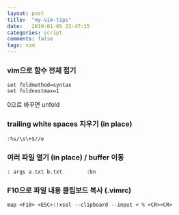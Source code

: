 ```yaml
---
layout: post
title:  "my-vim-tips"
date:   2019-01-05 22:47:15
categories: script
comments: false
tags: vim
---
```


### vim으로 함수 전체 접기

~~~vim
set foldmethod=syntax
set foldnestmax=1
~~~
0으로 바꾸면 unfold

### trailing white spaces 지우기 (in place)

~~~vim
:%s/\s\+$//e
~~~

### 여러 파일 열기 (in place)  / buffer 이동

~~~vim
: args a.txt b.txt        :bn 
~~~

### F10으로 파일 내용 클립보드 복사 (.vimrc)

~~~vim
map <F10> <ESC>:!xsel --clipboard --input < % <CR><CR>
~~~
